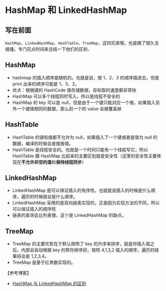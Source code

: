 # HashMap 和 LinkedHashMap

## 写在前面

`HashMap`、`LinkedHashMap`、`HashTable`、`TreeMap`，这四兄弟哦，也是搞了很久没搞懂，专门花点时间来总结一下他们的区别、

## HashMap

* hashmap 的插入顺序是随机的。也就是说，按 1、2、3 的顺序插进去，但是 print 出来的顺序可能是 1、3、2。
* 优点：根据键的 HashCode 值存储数据，存和取的速度都非常快
* HashMap 可以多个线程同时写入，所以是线程不安全的
* HashMap 的 key 可以是 null，但是由于一个键只能对应一个值，如果插入另外一个键值相同的数据，那么前一个的 value 会被覆盖掉

## HashTable

* HashTable 的键和值都不允许为 null，如果插入了一个键或者是值为 null 的数据，编译的时候会直接报错。
* HashTable 是线程安全的。也就是一个时间只能有一个线程写它，所以 HashTable 跟 HashMap 比起来的主要区别就是安全性（这里的安全性主要体现在**不允许非空的值**和**保持线程同步**）

## LinkedHashMap

* LinkedHashMap 是可以保证插入的有序性。也就是说插入的时候是什么顺序，遍历的时候就会是什么顺序。
* LinkedHashMap 采用的是双向链表实现的，正是因为实现方法的不同，所以可以保证插入的顺序性
* 链表的查询会比列表慢，这个是 LinkedHashMap 的缺点。

## TreeMap

* TreeMap 的主要优势在于默认按照了 key 的升序来排序，就是你插入值之后，内部会自动根据 key 的帮你排序好。按照 4,1,3,2 插入的顺序，遍历的结果将会是 1,2,3,4。
* TreeMap 是基于红黑数实现的。

【参考博客】

* [HashMap 与 LinkedHashMap 的区别](https://blog.csdn.net/shengqianfeng/article/details/79939414)


